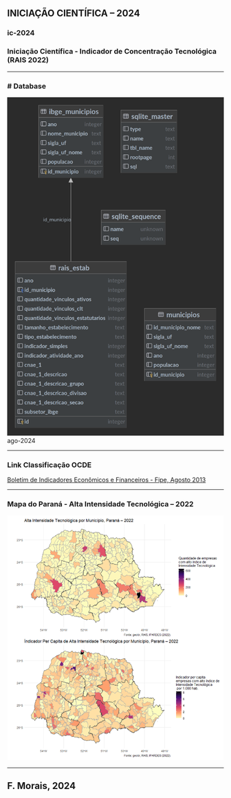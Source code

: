 INICIAÇÃO CIENTÍFICA – 2024
---
### ic-2024
<h3>Iniciação Científica - Indicador de Concentração Tecnológica (RAIS 2022)</h3>

---

<h3># Database</h3> 

![Database Diagram](./results/db_diagram.png) ago-2024

---

<h3>Link Classificação OCDE</h3>

[Boletim de Indicadores Econômicos e Financeiros - Fipe, Agosto 2013](https://downloads.fipe.org.br/publicacoes/bif/bif461-8-13.pdf)

---

<h3>Mapa do Paraná - Alta Intensidade Tecnológica – 2022</h3>

![Mapa Alta Intensidade Tecnológica](./results/mapa-alta-intensidade-tecn.png)

---
<h2>F. Morais, 2024</h2>